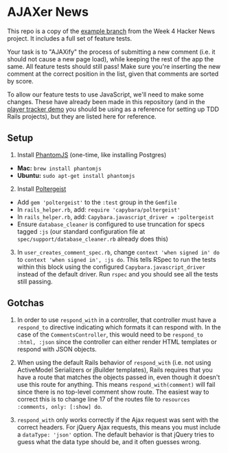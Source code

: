 # AJAXer News

This repo is a copy of the [example branch](https://github.com/ga-wdi-boston/wdi_4_rails_hw_hacker_news/tree/example) from the Week 4 Hacker News project. It includes a full set of feature tests.

Your task is to "AJAXify" the process of submitting a new comment (i.e. it should not cause a new page load), while keeping the rest of the app the same. All feature tests should still pass! Make sure you're inserting the new comment at the correct position in the list, given that comments are sorted by score.

To allow our feature tests to use JavaScript, we'll need to make some changes. These have already been made in this repository (and in the [player tracker demo](https://github.com/ga-wdi-boston/wdi_4_rails_demo_rspec_players) you should be using as a reference for setting up TDD Rails projects), but they are listed here for reference.

## Setup

1. Install [PhantomJS](http://phantomjs.org/) (one-time, like installing Postgres)
  * **Mac:** `brew install phantomjs`
  * **Ubuntu:** `sudo apt-get install phantomjs`
2. Install [Poltergeist](https://github.com/jonleighton/poltergeist)
  * Add `gem 'poltergeist'` to the `:test` group in the `Gemfile`
  * In `rails_helper.rb`, add: `require 'capybara/poltergeist'`
  * In `rails_helper.rb`, add: `Capybara.javascript_driver = :poltergeist`
  * Ensure `database_cleaner` is configured to use truncation for specs tagged `:js` (our standard configuration file at `spec/support/database_cleaner.rb` already does this)
3. In `user_creates_comment_spec.rb`, change `context 'when signed in' do` to `context 'when signed in', :js do`. This tells RSpec to run the tests within this block using the configured `Capybara.javascript_driver` instead of the default driver. Run `rspec` and you should see all the tests still passing.

## Gotchas

1. In order to use `respond_with` in a controller, that controller must have a `respond_to` directive indicating which formats it can respond with. In the case of the `CommentsController`, this would need to be `respond_to :html, :json` since the controller can either render HTML templates or respond with JSON objects.

2. When using the default Rails behavior of `respond_with` (i.e. not using ActiveModel Serializers or jBuilder templates), Rails requires that you have a route that matches the objects passed in, even though it doesn't use this route for anything. This means `respond_with(comment)` will fail since there is no top-level comment show route. The easiest way to correct this is to change line 17 of the routes file to `resources :comments, only: [:show] do`.

3. `respond_with` only works correctly if the Ajax request was sent with the correct headers. For jQuery Ajax requests, this means you must include a `dataType: 'json'` option. The default behavior is that jQuery tries to guess what the data type should be, and it often guesses wrong.
